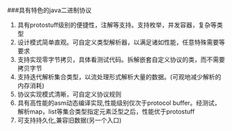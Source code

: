
###具有特色的java二进制协议
  1. 具有protostuff级别的便捷性，注解等支持。支持枚举，并发容器，复杂等类型
  2. 设计模式简单直观。可自定义类型解析器，以满足诸如性能，任意特殊需要等要求
  3. 支持实现零字节拷贝，具体看测试代码。拆解嵌套自定义协议的类，而不需要拷贝字节
  4. 支持迭代解析集合类型，以流处理形式解析大量的数据。(可观地减少解析的内存消耗)
  5. 协议实现模式清晰，可自定义协议规则
  6. 具有高性能的asm动态编译实现,性能级别仅次于protocol buffer。经测试，
    解析map，list等集合类型指定元素泛型之后，性能优于protostuff
  7. 可支持持久化,兼容旧数据(另一个入口)

